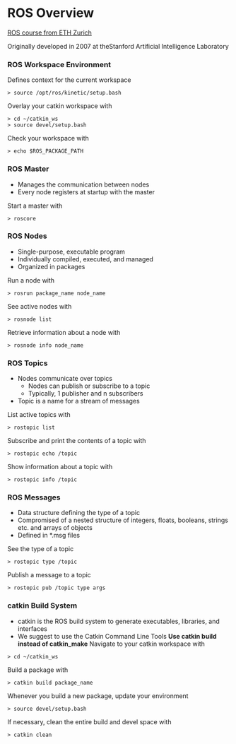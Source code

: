 # ROS Overview

[ROS course from ETH Zurich](http://www.rsl.ethz.ch/education-students/lectures/ros.html)

Originally developed in 2007 at theStanford Artificial Intelligence Laboratory

### ROS Workspace Environment

Defines context for the current workspace
```
> source /opt/ros/kinetic/setup.bash
```
Overlay your catkin workspace with
```
> cd ~/catkin_ws
> source devel/setup.bash
```
Check your workspace with
```
> echo $ROS_PACKAGE_PATH
```

### ROS Master
* Manages the communication between nodes
* Every node registers at startup with the master

Start a master with
```
> roscore
```

### ROS Nodes
* Single-purpose, executable program
* Individually compiled, executed, and managed
* Organized in packages

Run a node with
```
> rosrun package_name node_name
```
See active nodes with
```
> rosnode list
```
Retrieve information about a node with
```
> rosnode info node_name
```

### ROS Topics
* Nodes communicate over topics
    * Nodes can publish or subscribe to a topic
    * Typically, 1 publisher and n subscribers
* Topic is a name for a stream of messages

List active topics with
```
> rostopic list
```
Subscribe and print the contents of a topic with
```
> rostopic echo /topic
```
Show information about a topic with
```
> rostopic info /topic
```

### ROS Messages

* Data structure defining the type of a topic
* Compromised of a nested structure of integers, floats, booleans, strings etc. and arrays of objects
* Defined in *.msg files

See the type of a topic
```
> rostopic type /topic
```
Publish a message to a topic
```
> rostopic pub /topic type args
```

### catkin Build System

* catkin is the ROS build system to generate executables, libraries, and interfaces
* We suggest to use the Catkin Command Line Tools
**Use catkin build instead of catkin_make**
Navigate to your catkin workspace with
```
> cd ~/catkin_ws
```
Build a package with
```
> catkin build package_name
```
Whenever you build a new package, update your environment
```
> source devel/setup.bash
```
If necessary, clean the entire build and devel space with
```
> catkin clean
```